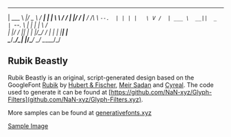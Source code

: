 ______ _____  ___   _____ _____ _   __   __
| ___ \  ___|/ _ \ /  ___|_   _| |  \ \ / /
| |_/ / |__ / /_\ \\ `--.  | | | |   \ V / 
| ___ \  __||  _  | `--. \ | | | |    \ /  
| |_/ / |___| | | |/\__/ / | | | |____| |  
\____/\____/\_| |_/\____/  \_/ \_____/\_/  

## Rubik Beastly

Rubik Beastly is an original, script-generated design based on the GoogleFont [Rubik](http://github.com) by [Hubert & Fischer](https://hubertfischer.com/), [Meir Sadan](https://meirsadan.com/) and [Cyreal](http://www.cyreal.org/). The code used to generate it can be found at [https://github.com/NaN-xyz/Glyph-Filters](github.com/NaN-xyz/Glyph-Filters.xyz).

More samples can be found at [generativefonts.xyz](GenerativeFonts.xyz)

[Sample Image](images/Sample.png)